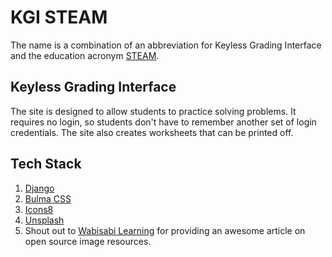 # KGI STEAM

The name is a combination of an abbreviation for Keyless Grading Interface and the education
acronym [STEAM](https://en.wikipedia.org/wiki/STEAM_fields).


## Keyless Grading Interface
The site is designed to allow students to practice solving problems. It requires no login,
so students don't have to remember another set of login credentials.
The site also creates worksheets that can be printed off.


## Tech Stack
1.  [Django](https://www.djangoproject.com/)
2.  [Bulma CSS](https://bulma.io/)
3.  [Icons8](https://icons8.com/)
4.  [Unsplash](https://unsplash.com/search/photos/open-source)
5.  Shout out to [Wabisabi Learning](https://www.wabisabilearning.com/blog/15-open-source-image-resources)
    for providing an awesome article on open source image resources.
